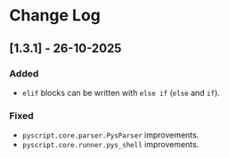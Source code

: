 # Change Log

## [1.3.1] - 26-10-2025

### Added
- `elif` blocks can be written with `else if` (`else` and `if`).

### Fixed
- `pyscript.core.parser.PysParser` improvements.
- `pyscript.core.runner.pys_shell` improvements.